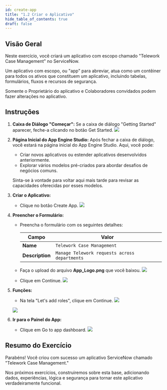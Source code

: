 ```yaml
---
id: create-app
title: "1.2 Criar o Aplicativo"
hide_table_of_contents: true
draft: false
---
```


## Visão Geral

Neste exercício, você criará um aplicativo com escopo chamado "Telework Case Management" no ServiceNow.

Um aplicativo com escopo, ou "app" para abreviar, atua como um contêiner para todos os ativos que constituem um aplicativo, incluindo tabelas, formulários, fluxos e recursos de segurança.

Somente o Proprietário do aplicativo e Colaboradores convidados podem fazer alterações no aplicativo.

## Instruções

1. **Caixa de Diálogo "Começar":** Se a caixa de diálogo "Getting Started" aparecer, feche-a clicando no botão <span className="button-purple">Get Started</span>.
   ![](../images/1_Getting_Started.png)

2. **Página Inicial do App Engine Studio:** Após fechar a caixa de diálogo, você estará na página inicial do App Engine Studio. Aqui, você pode:
   - Criar novos aplicativos ou estender aplicativos desenvolvidos anteriormente.
   - Explorar vários modelos pré-criados para abordar desafios de negócios comuns.

   Sinta-se à vontade para voltar aqui mais tarde para revisar as capacidades oferecidas por esses modelos.

3. **Criar o Aplicativo:**
   - Clique no botão <span className="button-purple">Create App</span>.
   ![](../images/2023-11-06-10-31-01.png)

4. **Preencher o Formulário:**
   - Preencha o formulário com os seguintes detalhes:

     |Campo|Valor 
     |--|--
     |**Name** | `Telework Case Management` 
     |**Description**| `Manage Telework requests across departments`

   - Faça o upload do arquivo **App_Logo.png** que você baixou.
   ![](../images/2023-11-04-17-18-04.png)
   - Clique em <span className="button-purple">Continue</span>.
   ![](../images/2023-10-18-14-07-21.png)

5. **Funções:**
   - Na tela "Let's add roles", clique em <span className="button-purple">Continue</span>.
   ![](../images/2023-10-18-14-06-33.png)

   ![](../images/2023-11-04-17-19-39.png)

6. **Ir para o Painel do App:**
   - Clique em <span className="button-purple">Go to app dashboard</span>.
   ![](../images/2023-11-04-17-19-57.png)

## Resumo do Exercício

Parabéns! Você criou com sucesso um aplicativo ServiceNow chamado "Telework Case Management."

Nos próximos exercícios, construiremos sobre esta base, adicionando dados, experiências, lógica e segurança para tornar este aplicativo verdadeiramente funcional.
